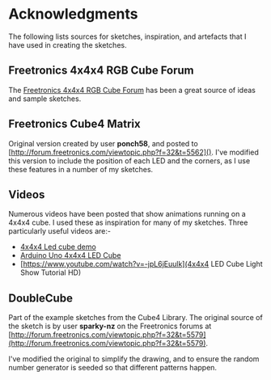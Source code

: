 # Acknowledgments

The following lists sources for sketches, inspiration, and artefacts that I have used in creating the sketches.

## Freetronics 4x4x4 RGB Cube Forum
The [Freetronics 4x4x4 RGB Cube Forum](http://forum.freetronics.com/viewforum.php?f=32) has been a great source of ideas and sample sketches.

## Freetronics Cube4 Matrix
Original version created by user **ponch58**, and posted to [http://forum.freetronics.com/viewtopic.php?f=32&t=5562](). I've modified this version to include the position of each LED and the corners, as I use these features in a number of my sketches.

## Videos
Numerous videos have been posted that show animations running on a 4x4x4 cube. I used these as inspiration for many of my sketches. Three particularly useful videos are:-

* [4x4x4 Led cube demo](https://www.youtube.com/watch?v=adXXSitxPdo)
* [Arduino Uno 4x4x4 LED Cube](https://www.youtube.com/watch?v=XplWwPg8Blk)
* [https://www.youtube.com/watch?v=-jpL6jEuulk](4x4x4 LED Cube Light Show  Tutorial HD)

## DoubleCube
Part of the example sketches from the Cube4 Library. The original source of the sketch is by user **sparky-nz** on the Freetronics forums at [http://forum.freetronics.com/viewtopic.php?f=32&t=5579](http://forum.freetronics.com/viewtopic.php?f=32&t=5579). 

I've modified the original to simplify the drawing, and to ensure the random number generator is seeded so that different patterns happen.
